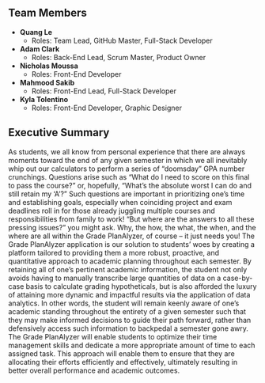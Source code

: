 ## Team Members

- **Quang Le**
  - Roles: Team Lead, GitHub Master, Full-Stack Developer
- **Adam Clark**
  - Roles: Back-End Lead, Scrum Master, Product Owner
- **Nicholas Moussa**
  - Roles: Front-End Developer
- **Mahmood Sakib**
  - Roles: Front-End Lead, Full-Stack Developer
- **Kyla Tolentino**
  - Roles: Front-End Developer, Graphic Designer



## Executive Summary
As students, we all know from personal experience that there are always moments
toward the end of any given semester in which we all inevitably whip out our calculators to
perform a series of “doomsday” GPA number crunchings. Questions arise such as “What do I
need to score on this final to pass the course?” or, hopefully, “What’s the absolute worst I can
do and still retain my ‘A’?” Such questions are important in prioritizing one’s time and
establishing goals, especially when coinciding project and exam deadlines roll in for those
already juggling multiple courses and responsibilities from family to work! “But where are the
answers to all these pressing issues?” you might ask. Why, the how, the what, the when, and
the where are all within the Grade PlanAlyzer, of course – it just needs you!
The Grade PlanAlyzer application is our solution to students’ woes by creating a
platform tailored to providing them a more robust, proactive, and quantitative approach to
academic planning throughout each semester. By retaining all of one’s pertinent academic
information, the student not only avoids having to manually transcribe large quantities of data
on a case-by-case basis to calculate grading hypotheticals, but is also afforded the luxury of
attaining more dynamic and impactful results via the application of data analytics. In other
words, the student will remain keenly aware of one’s academic standing throughout the
entirety of a given semester such that they may make informed decisions to guide their path
forward, rather than defensively access such information to backpedal a semester gone awry.
The Grade PlanAlyzer will enable students to optimize their time management skills and
dedicate a more appropriate amount of time to each assigned task. This approach will enable
them to ensure that they are allocating their efforts efficiently and effectively, ultimately
resulting in better overall performance and academic outcomes.
